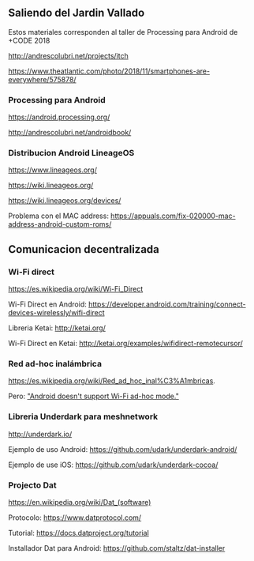 ## Saliendo del Jardin Vallado

Estos materiales corresponden al taller de Processing para Android de +CODE 2018

http://andrescolubri.net/projects/itch

https://www.theatlantic.com/photo/2018/11/smartphones-are-everywhere/575878/

### Processing para Android

https://android.processing.org/

http://andrescolubri.net/androidbook/

### Distribucion Android LineageOS 

https://www.lineageos.org/

https://wiki.lineageos.org/

https://wiki.lineageos.org/devices/

Problema con el MAC address: https://appuals.com/fix-020000-mac-address-android-custom-roms/

## Comunicacion decentralizada

### Wi-Fi direct

https://es.wikipedia.org/wiki/Wi-Fi_Direct

Wi-Fi Direct en Android: https://developer.android.com/training/connect-devices-wirelessly/wifi-direct

Libreria Ketai: http://ketai.org/

Wi-Fi Direct en Ketai: http://ketai.org/examples/wifidirect-remotecursor/

### Red ad-hoc inalámbrica

https://es.wikipedia.org/wiki/Red_ad_hoc_inal%C3%A1mbricas. 

Pero: ["Android doesn't support Wi-Fi ad-hoc mode."](https://developer.android.com/training/connect-devices-wirelessly/wifi-direct)

### Libreria Underdark para meshnetwork

http://underdark.io/

Ejemplo de uso Android: https://github.com/udark/underdark-android/

Ejemplo de use iOS: https://github.com/udark/underdark-cocoa/

### Projecto Dat

https://en.wikipedia.org/wiki/Dat_(software)

Protocolo: https://www.datprotocol.com/

Tutorial: https://docs.datproject.org/tutorial

Installador Dat para Android: https://github.com/staltz/dat-installer

